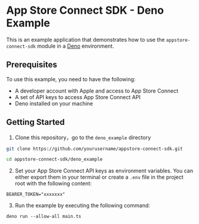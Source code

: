 # App Store Connect SDK - Deno Example

This is an example application that demonstrates how to use the `appstore-connect-sdk` module in a [Deno](https://deno.land/) environment.

## Prerequisites

To use this example, you need to have the following:

- A developer account with Apple and access to App Store Connect
- A set of API keys to access App Store Connect API
- Deno installed on your machine

## Getting Started

1. Clone this repository，go to the `deno_example` directory

```bash
git clone https://github.com/yourusername/appstore-connect-sdk.git

cd appstore-connect-sdk/deno_example
```

2. Set your App Store Connect API keys as environment variables. You can either export them in your terminal or create a `.env` file in the project root with the following content:

```
BEARER_TOKEN="xxxxxxx"
```

3. Run the example by executing the following command:

```
deno run --allow-all main.ts
```
